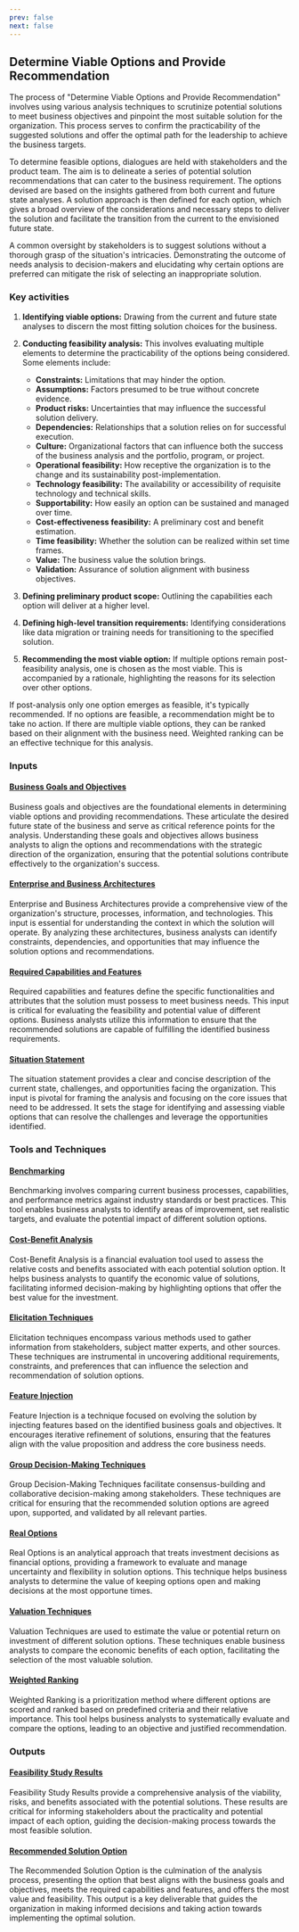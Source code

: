 ```yaml
---
prev: false
next: false
---
```


## Determine Viable Options and Provide Recommendation

The process of "Determine Viable Options and Provide Recommendation" involves using various analysis techniques to scrutinize potential solutions to meet business objectives and pinpoint the most suitable solution for the organization. This process serves to confirm the practicability of the suggested solutions and offer the optimal path for the leadership to achieve the business targets.

To determine feasible options, dialogues are held with stakeholders and the product team. The aim is to delineate a series of potential solution recommendations that can cater to the business requirement. The options devised are based on the insights gathered from both current and future state analyses. A solution approach is then defined for each option, which gives a broad overview of the considerations and necessary steps to deliver the solution and facilitate the transition from the current to the envisioned future state.

A common oversight by stakeholders is to suggest solutions without a thorough grasp of the situation's intricacies. Demonstrating the outcome of needs analysis to decision-makers and elucidating why certain options are preferred can mitigate the risk of selecting an inappropriate solution.

### Key activities

1. **Identifying viable options:** Drawing from the current and future state analyses to discern the most fitting solution choices for the business.

2. **Conducting feasibility analysis:** This involves evaluating multiple elements to determine the practicability of the options being considered. Some elements include:

   - **Constraints:** Limitations that may hinder the option.
   - **Assumptions:** Factors presumed to be true without concrete evidence.
   - **Product risks:** Uncertainties that may influence the successful solution delivery.
   - **Dependencies:** Relationships that a solution relies on for successful execution.
   - **Culture:** Organizational factors that can influence both the success of the business analysis and the portfolio, program, or project.
   - **Operational feasibility:** How receptive the organization is to the change and its sustainability post-implementation.
   - **Technology feasibility:** The availability or accessibility of requisite technology and technical skills.
   - **Supportability:** How easily an option can be sustained and managed over time.
   - **Cost-effectiveness feasibility:** A preliminary cost and benefit estimation.
   - **Time feasibility:** Whether the solution can be realized within set time frames.
   - **Value:** The business value the solution brings.
   - **Validation:** Assurance of solution alignment with business objectives.

3. **Defining preliminary product scope:** Outlining the capabilities each option will deliver at a higher level.

4. **Defining high-level transition requirements:** Identifying considerations like data migration or training needs for transitioning to the specified solution.

5. **Recommending the most viable option:** If multiple options remain post-feasibility analysis, one is chosen as the most viable. This is accompanied by a rationale, highlighting the reasons for its selection over other options.

If post-analysis only one option emerges as feasible, it's typically recommended. If no options are feasible, a recommendation might be to take no action. If there are multiple viable options, they can be ranked based on their alignment with the business need. Weighted ranking can be an effective technique for this analysis.

### Inputs

#### [Business Goals and Objectives](/content/gist/business-analysis/inputs-outputs/assessment-of-business-value.md)

Business goals and objectives are the foundational elements in determining viable options and providing recommendations. These articulate the desired future state of the business and serve as critical reference points for the analysis. Understanding these goals and objectives allows business analysts to align the options and recommendations with the strategic direction of the organization, ensuring that the potential solutions contribute effectively to the organization's success.

#### [Enterprise and Business Architectures](/content/gist/business-analysis/inputs-outputs/assessment-of-business-value.md)

Enterprise and Business Architectures provide a comprehensive view of the organization's structure, processes, information, and technologies. This input is essential for understanding the context in which the solution will operate. By analyzing these architectures, business analysts can identify constraints, dependencies, and opportunities that may influence the solution options and recommendations.

#### [Required Capabilities and Features](/content/gist/business-analysis/inputs-outputs/assessment-of-business-value.md)

Required capabilities and features define the specific functionalities and attributes that the solution must possess to meet business needs. This input is critical for evaluating the feasibility and potential value of different options. Business analysts utilize this information to ensure that the recommended solutions are capable of fulfilling the identified business requirements.

#### [Situation Statement](/content/gist/business-analysis/inputs-outputs/assessment-of-business-value.md)

The situation statement provides a clear and concise description of the current state, challenges, and opportunities facing the organization. This input is pivotal for framing the analysis and focusing on the core issues that need to be addressed. It sets the stage for identifying and assessing viable options that can resolve the challenges and leverage the opportunities identified.

### Tools and Techniques

#### [Benchmarking](/content/gist/business-analysis/tools-techniques/benchmarking.md)

Benchmarking involves comparing current business processes, capabilities, and performance metrics against industry standards or best practices. This tool enables business analysts to identify areas of improvement, set realistic targets, and evaluate the potential impact of different solution options.

#### [Cost-Benefit Analysis](/content/gist/business-analysis/tools-techniques/benchmarking.md)

Cost-Benefit Analysis is a financial evaluation tool used to assess the relative costs and benefits associated with each potential solution option. It helps business analysts to quantify the economic value of solutions, facilitating informed decision-making by highlighting options that offer the best value for the investment.

#### [Elicitation Techniques](/content/gist/business-analysis/inputs-outputs/elicitation-results-unconfirmed-confirmed.md)

Elicitation techniques encompass various methods used to gather information from stakeholders, subject matter experts, and other sources. These techniques are instrumental in uncovering additional requirements, constraints, and preferences that can influence the selection and recommendation of solution options.

#### [Feature Injection](/content/gist/business-analysis/tools-techniques/benchmarking.md)

Feature Injection is a technique focused on evolving the solution by injecting features based on the identified business goals and objectives. It encourages iterative refinement of solutions, ensuring that the features align with the value proposition and address the core business needs.

#### [Group Decision-Making Techniques](/content/gist/business-analysis/tools-techniques/benchmarking.md)

Group Decision-Making Techniques facilitate consensus-building and collaborative decision-making among stakeholders. These techniques are critical for ensuring that the recommended solution options are agreed upon, supported, and validated by all relevant parties.

#### [Real Options](/content/gist/business-analysis/tools-techniques/benchmarking.md)

Real Options is an analytical approach that treats investment decisions as financial options, providing a framework to evaluate and manage uncertainty and flexibility in solution options. This technique helps business analysts to determine the value of keeping options open and making decisions at the most opportune times.

#### [Valuation Techniques](/content/gist/business-analysis/tools-techniques/benchmarking.md)

Valuation Techniques are used to estimate the value or potential return on investment of different solution options. These techniques enable business analysts to compare the economic benefits of each option, facilitating the selection of the most valuable solution.

#### [Weighted Ranking](/content/gist/business-analysis/tools-techniques/benchmarking.md)

Weighted Ranking is a prioritization method where different options are scored and ranked based on predefined criteria and their relative importance. This tool helps business analysts to systematically evaluate and compare the options, leading to an objective and justified recommendation.

### Outputs

#### [Feasibility Study Results](/content/gist/business-analysis/inputs-outputs/assessment-of-business-value.md)

Feasibility Study Results provide a comprehensive analysis of the viability, risks, and benefits associated with the potential solutions. These results are critical for informing stakeholders about the practicality and potential impact of each option, guiding the decision-making process towards the most feasible solution.

#### [Recommended Solution Option](/content/gist/business-analysis/inputs-outputs/assessment-of-business-value.md)

The Recommended Solution Option is the culmination of the analysis process, presenting the option that best aligns with the business goals and objectives, meets the required capabilities and features, and offers the most value and feasibility. This output is a key deliverable that guides the organization in making informed decisions and taking action towards implementing the optimal solution.
